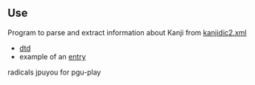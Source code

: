 Use
---

Program to parse and extract information about Kanji from [kanjidic2.xml](http://www.csse.monash.edu.au/~jwb/kanjidic2/)

- [dtd](http://www.csse.monash.edu.au/~jwb/kanjidic2/kanjidic2_dtdh.html)
- example of an [entry](http://www.csse.monash.edu.au/~jwb/kanjidic2/kd2examph.html)

radicals jpuyou
for pgu-play

